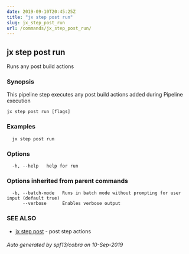 ```yaml
---
date: 2019-09-10T20:45:25Z
title: "jx step post run"
slug: jx_step_post_run
url: /commands/jx_step_post_run/
---
```

## jx step post run

Runs any post build actions

### Synopsis

This pipeline step executes any post build actions added during Pipeline execution

```
jx step post run [flags]
```

### Examples

```
  jx step post run
```

### Options

```
  -h, --help   help for run
```

### Options inherited from parent commands

```
  -b, --batch-mode   Runs in batch mode without prompting for user input (default true)
      --verbose      Enables verbose output
```

### SEE ALSO

* [jx step post](/commands/jx_step_post/)	 - post step actions

###### Auto generated by spf13/cobra on 10-Sep-2019
